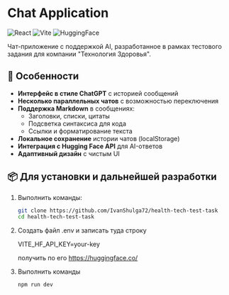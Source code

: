 # Chat Application

![React](https://img.shields.io/badge/React-19.1.0-blue)
![Vite](https://img.shields.io/badge/Vite-7.0.5-orange)
![HuggingFace](https://img.shields.io/badge/LLM-HuggingFace-yellow)

Чат-приложение с поддержкой AI, разработанное в рамках тестового задания для компании "Технология Здоровья".

## 🚀 Особенности

- **Интерфейс в стиле ChatGPT** с историей сообщений
- **Несколько параллельных чатов** с возможностью переключения
- **Поддержка Markdown** в сообщениях:
    - Заголовки, списки, цитаты
    - Подсветка синтаксиса для кода
    - Ссылки и форматирование текста
- **Локальное сохранение** истории чатов (localStorage)
- **Интеграция с Hugging Face API** для AI-ответов
- **Адаптивный дизайн** с чистым UI

## 📦 Для установки и дальнейшей разработки

  
1. Выполнить команды:
   ```bash
   git clone https://github.com/IvanShulga72/health-tech-test-task
   cd health-tech-test-task
   
2. Создать файл .env и записать туда строку

     VITE_HF_API_KEY=your-key 

     получить по его https://huggingface.co/


3. Выполнить команды 
    ```bash
   npm run dev

